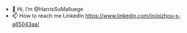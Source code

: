 - 👋 Hi, I’m @HarrisSuMalluege
- 📫 How to reach me LinkedIn https://www.linkedin.com/in/qizhou-s-a65043aa/


<!---
HarrisSuMalluege/HarrisSuMalluege is a ✨ special ✨ repository because its `README.md` (this file) appears on your GitHub profile.
You can click the Preview link to take a look at your changes.
--->
